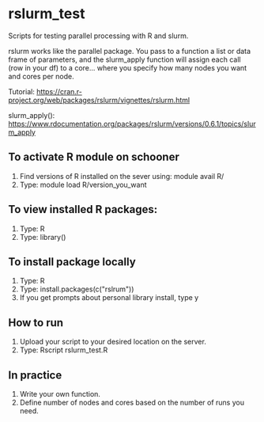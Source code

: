 # rslurm_test
Scripts for testing parallel processing with R and slurm.

rslurm works like the parallel package. You pass to a function a list or data frame of parameters, and the slurm_apply function will assign each call (row in your df) to a core... where you specify how many nodes you want and cores per node.

Tutorial:      https://cran.r-project.org/web/packages/rslurm/vignettes/rslurm.html

slurm_apply(): https://www.rdocumentation.org/packages/rslurm/versions/0.6.1/topics/slurm_apply

## To activate R module on schooner

1. Find versions of R installed on the sever using: module avail R/
2. Type: module load R/version_you_want

## To view installed R packages:
1. Type: R
2. Type: library()

## To install package locally
1. Type: R
2. Type: install.packages(c("rslrum"))
3. If you get prompts about personal library install, type y

## How to run
1. Upload your script to your desired location on the server.
2. Type: Rscript rslurm_test.R

## In practice
1. Write your own function.
2. Define number of nodes and cores based on the number of runs you need.

